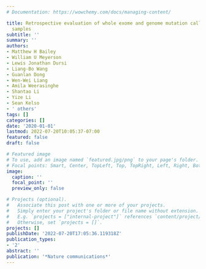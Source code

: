```yaml
---
# Documentation: https://wowchemy.com/docs/managing-content/

title: Retrospective evaluation of whole exome and genome mutation calls in 746 cancer
  samples
subtitle: ''
summary: ''
authors:
- Matthew H Bailey
- William U Meyerson
- Lewis Jonathan Dursi
- Liang-Bo Wang
- Guanlan Dong
- Wen-Wei Liang
- Amila Weerasinghe
- Shantao Li
- Yize Li
- Sean Kelso
- ' others'
tags: []
categories: []
date: '2020-01-01'
lastmod: 2022-07-20T10:05:37-07:00
featured: false
draft: false

# Featured image
# To use, add an image named `featured.jpg/png` to your page's folder.
# Focal points: Smart, Center, TopLeft, Top, TopRight, Left, Right, BottomLeft, Bottom, BottomRight.
image:
  caption: ''
  focal_point: ''
  preview_only: false

# Projects (optional).
#   Associate this post with one or more of your projects.
#   Simply enter your project's folder or file name without extension.
#   E.g. `projects = ["internal-project"]` references `content/project/deep-learning/index.md`.
#   Otherwise, set `projects = []`.
projects: []
publishDate: '2022-07-20T17:05:36.119318Z'
publication_types:
- '2'
abstract: ''
publication: '*Nature communications*'
---
```

